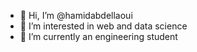 - 👋 Hi, I’m @hamidabdellaoui
- 👀 I’m interested in web and data science
- 🌱 I’m currently an engineering  student

